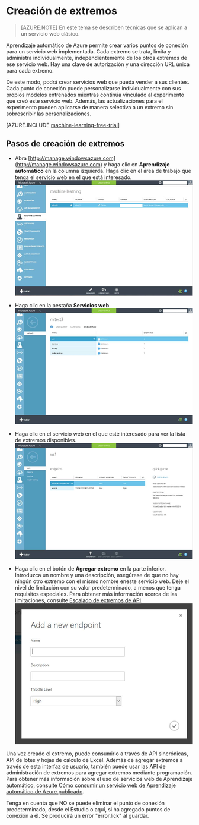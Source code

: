 <properties 
	pageTitle="Creación de extremos de servicio web en Aprendizaje automático de Microsoft Azure" 
	description="Creación de extremos de servicio web en Aprendizaje automático de Azure" 
	services="machine-learning" 
	documentationCenter="" 
	authors="hiteshmadan" 
	manager="padou" 
	editor="cgronlun"/>

<tags
	ms.service="machine-learning"
	ms.devlang="multiple"
	ms.topic="article"
	ms.tgt_pltfrm="na"
	ms.workload="tbd" 
	ms.date="07/06/2016"
	ms.author="himad"/>


# Creación de extremos

>[AZURE.NOTE] En este tema se describen técnicas que se aplican a un servicio web clásico.

Aprendizaje automático de Azure permite crear varios puntos de conexión para un servicio web implementada. Cada extremo se trata, limita y administra individualmente, independientemente de los otros extremos de ese servicio web. Hay una clave de autorización y una dirección URL única para cada extremo.

De este modo, podrá crear servicios web que pueda vender a sus clientes. Cada punto de conexión puede personalizarse individualmente con sus propios modelos entrenados mientras continúa vinculado al experimento que creó este servicio web. Además, las actualizaciones para el experimento pueden aplicarse de manera selectiva a un extremo sin sobrescribir las personalizaciones.

[AZURE.INCLUDE [machine-learning-free-trial](../../includes/machine-learning-free-trial.md)]

## Pasos de creación de extremos
- Abra [http://manage.windowsazure.com](http://manage.windowsazure.com) y haga clic en **Aprendizaje automático** en la columna izquierda. Haga clic en el área de trabajo que tenga el servicio web en el que está interesado.![Navegar a área de trabajo](./media/machine-learning-create-endpoint/figure-1.png)

- Haga clic en la pestaña **Servicios web**.![Navegar a servicios web](./media/machine-learning-create-endpoint/figure-2.png)

- Haga clic en el servicio web en el que esté interesado para ver la lista de extremos disponibles.![Navegar a extremo](./media/machine-learning-create-endpoint/figure-3.png)

- Haga clic en el botón de **Agregar extremo** en la parte inferior. Introduzca un nombre y una descripción, asegúrese de que no hay ningún otro extremo con el mismo nombre eneste servicio web. Deje el nivel de limitación con su valor predeterminado, a menos que tenga requisitos especiales. Para obtener más información acerca de las limitaciones, consulte [Escalado de extremos de API](machine-learning-scaling-endpoints.md).![Crear extremo](./media/machine-learning-create-endpoint/figure-4.png)

Una vez creado el extremo, puede consumirlo a través de API sincrónicas, API de lotes y hojas de cálculo de Excel. Además de agregar extremos a través de esta interfaz de usuario, también puede usar las API de administración de extremos para agregar extremos mediante programación. Para obtener más información sobre el uso de servicios web de Aprendizaje automático, consulte [Cómo consumir un servicio web de Aprendizaje automático de Azure publicado](machine-learning-consume-web-services.md).
 
 Tenga en cuenta que NO se puede eliminar el punto de conexión predeterminado, desde el Estudio o aquí, si ha agregado puntos de conexión a él. Se producirá un error "error.lick" al guardar.

<!---HONumber=AcomDC_0720_2016-->